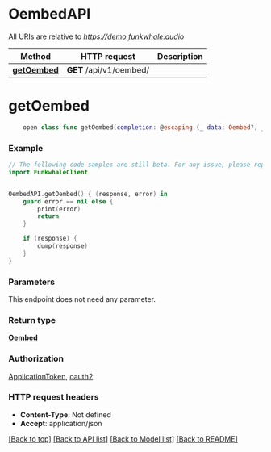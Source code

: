 # OembedAPI

All URIs are relative to *https://demo.funkwhale.audio*

Method | HTTP request | Description
------------- | ------------- | -------------
[**getOembed**](OembedAPI.md#getoembed) | **GET** /api/v1/oembed/ | 


# **getOembed**
```swift
    open class func getOembed(completion: @escaping (_ data: Oembed?, _ error: Error?) -> Void)
```



### Example
```swift
// The following code samples are still beta. For any issue, please report via http://github.com/OpenAPITools/openapi-generator/issues/new
import FunkwhaleClient


OembedAPI.getOembed() { (response, error) in
    guard error == nil else {
        print(error)
        return
    }

    if (response) {
        dump(response)
    }
}
```

### Parameters
This endpoint does not need any parameter.

### Return type

[**Oembed**](Oembed.md)

### Authorization

[ApplicationToken](../README.md#ApplicationToken), [oauth2](../README.md#oauth2)

### HTTP request headers

 - **Content-Type**: Not defined
 - **Accept**: application/json

[[Back to top]](#) [[Back to API list]](../README.md#documentation-for-api-endpoints) [[Back to Model list]](../README.md#documentation-for-models) [[Back to README]](../README.md)

